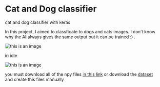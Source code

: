 # Cat and Dog classifier
cat and dog classifier with keras

In this project, I aimed to classficate to dogs and cats images. I don't know why the AI ​​always gives the same output but it can be trained :) .

![this is an image](https://i.hizliresim.com/k5l6lvv.jpg)

in idle 

![this is an image](https://i.hizliresim.com/1lhxmfg.jpg)

you must download all of the npy files [in this link](https://drive.google.com/drive/folders/1KmpdJQ4YwI6yuS6JMcwPX_h4CKuR-TMn?usp=sharing) or download the [dataset](https://www.kaggle.com/tongpython/cat-and-dog) and create this files manually